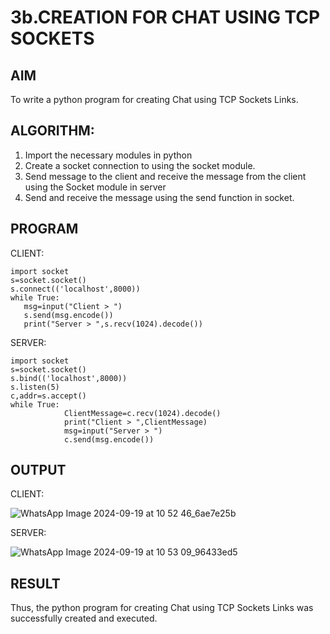 # 3b.CREATION FOR CHAT USING TCP SOCKETS
## AIM
To write a python program for creating Chat using TCP Sockets Links.
## ALGORITHM:
1. Import the necessary modules in python
2. Create a socket connection to using the socket module.
3. Send message to the client and receive the message from the client using the Socket module in
 server
4. Send and receive the message using the send function in socket.
## PROGRAM
CLIENT:
```
import socket 
s=socket.socket() 
s.connect(('localhost',8000)) 
while True: 
   msg=input("Client > ") 
   s.send(msg.encode()) 
   print("Server > ",s.recv(1024).decode())
```
SERVER:
```
import socket 
s=socket.socket() 
s.bind(('localhost',8000)) 
s.listen(5) 
c,addr=s.accept() 
while True: 
            ClientMessage=c.recv(1024).decode() 
            print("Client > ",ClientMessage) 
            msg=input("Server > ") 
            c.send(msg.encode())
```
## OUTPUT
CLIENT:

![WhatsApp Image 2024-09-19 at 10 52 46_6ae7e25b](https://github.com/user-attachments/assets/bb93fddf-83f1-4709-a879-4f2838799751)

SERVER:

![WhatsApp Image 2024-09-19 at 10 53 09_96433ed5](https://github.com/user-attachments/assets/2b1af081-481e-4113-bf94-e85fe63811a2)
## RESULT
Thus, the python program for creating Chat using TCP Sockets Links was successfully 
created and executed.

